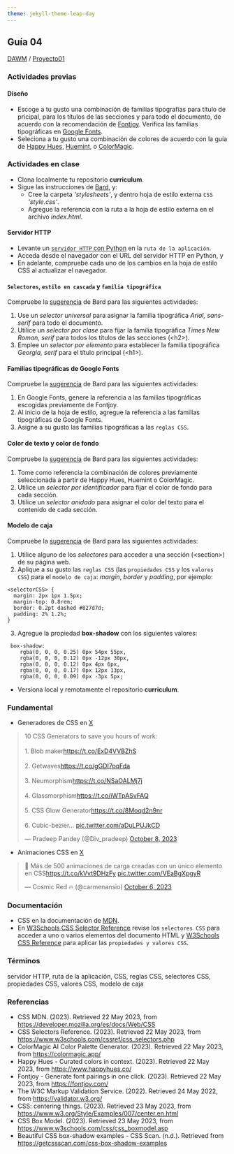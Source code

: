 ```yaml
---
theme: jekyll-theme-leap-day
---
```


## Guía 04

[DAWM](/DAWM/) / [Proyecto01](/DAWM/proyectos/2024/proyecto01)

### Actividades previas

#### Diseño

* Escoge a tu gusto una combinación de familias tipografías para título de pricipal, para los títulos de las secciones y para todo el documento, de acuerdo con la recomendación de [Fontjoy](https://fontjoy.com/). Verifica las familias tipográficas en [Google Fonts](https://fonts.google.com/).
* Seleciona a tu gusto una combinación de colores de acuerdo con la guía de [Happy Hues](https://www.happyhues.co/), [Huemint](https://huemint.com/website-2/), o [ColorMagic](https://colormagic.app/). 


### Actividades en clase

* Clona localmente tu repositorio **curriculum**.
* Sigue las instrucciones de [Bard](bard/guia04-bard01.pdf), y:
  - Cree la carpeta _'stylesheets'_, y dentro hoja de estilo externa `CSS` _'style.css'_.
  - Agregue la referencia con la ruta a la hoja de estilo externa en el archivo _index.html_.

#### Servidor HTTP 

* Levante un [`servidor HTTP` con Python](/DAWM/tutoriales/python) en la `ruta de la aplicación`.
* Acceda desde el navegador con el URL del servidor HTTP en Python, y
* En adelante, compruebe cada uno de los cambios en la hoja de estilo CSS al actualizar el navegador.

#### `Selectores`, `estilo en cascada` y `familia tipográfica`

Compruebe la [sugerencia](bard/guia04-bard02.pdf) de Bard para las siguientes actividades:

1. Use un _selector universal_ para asignar la familia tipográfica _Arial, sans-serif_ para todo el documento. 
2. Utilice un _selector por clase_ para fijar la familia tipográfica _Times New Roman, serif_ para todos los títulos de las secciones (&lt;h2&gt;). 
3. Emplee un _selector por elemento_ para establecer la familia tipográfica _Georgia, serif_ para el título principal (&lt;h1&gt;). 

#### Familias tipográficas de Google Fonts

Compruebe la [sugerencia](bard/guia04-bard03.pdf) de Bard para las siguientes actividades:

1. En Google Fonts, genere la referencia a las familias tipográficas escogidas previamente de Fontjoy.
2. Al inicio de la hoja de estilo, agregue la referencia a las familias tipográficas de Google Fonts.
3. Asigne a su gusto las familias tipográficas a las `reglas CSS`.

#### Color de texto y color de fondo

Compruebe la [sugerencia](bard/guia04-bard04.pdf) de Bard para las siguientes actividades:

1. Tome como referencia la combinación de colores previamente seleccionada a partir de Happy Hues, Huemint o ColorMagic.
2. Utilice un _selector por identificador_ para fijar el color de fondo para cada sección.
3. Utilice un _selector anidado_ para asignar el color del texto para el contenido de cada sección.

#### Modelo de caja

Compruebe la [sugerencia](bard/guia04-bard05.pdf) de Bard para las siguientes actividades:

1. Utilice alguno de los _selectores_ para acceder a una sección (&lt;section&gt;) de su página web.
2. Aplique a su gusto las `reglas CSS` (las `propiedades CSS` y los `valores CSS`) para el `modelo de caja`: _margin_, _border_ y _padding_, por ejemplo:

  ```
  <selectorCSS> {
    margin: 2px 1px 1.5px;
    margin-top: 0.8rem;
    border: 0.2pt dashed #827d7d;
    padding: 2% 1.2%;   
  }
  ```
3. Agregue la propiedad **box-shadow** con los siguientes valores:

  ```
   box-shadow: 
      rgba(0, 0, 0, 0.25) 0px 54px 55px, 
      rgba(0, 0, 0, 0.12) 0px -12px 30px, 
      rgba(0, 0, 0, 0.12) 0px 4px 6px,
      rgba(0, 0, 0, 0.17) 0px 12px 13px, 
      rgba(0, 0, 0, 0.09) 0px -3px 5px; 
  ```

* Versiona local y remotamente el repositorio **curriculum**.

### Fundamental

* Generadores de CSS en [X](https://twitter.com/Div_pradeep/status/1710898245570892182) 

<blockquote class="twitter-tweet"><p lang="en" dir="ltr">10 CSS Generators to save you hours of work:<br><br>1. Blob maker<a href="https://t.co/ExD4VVBZhS">https://t.co/ExD4VVBZhS</a><br><br>2. Getwaves<a href="https://t.co/gGDI7pqFda">https://t.co/gGDI7pqFda</a><br><br>3. Neumorphism<a href="https://t.co/NSaOALMj7j">https://t.co/NSaOALMj7j</a><br><br>4. Glassmorphism<a href="https://t.co/iWTpASvFAQ">https://t.co/iWTpASvFAQ</a><br><br>5. CSS Glow Generator<a href="https://t.co/8Moqd2n9nr">https://t.co/8Moqd2n9nr</a><br><br>6. Cubic-bezier… <a href="https://t.co/aDuLPUJkCD">pic.twitter.com/aDuLPUJkCD</a></p>&mdash; Pradeep Pandey (@Div_pradeep) <a href="https://twitter.com/Div_pradeep/status/1710898245570892182?ref_src=twsrc%5Etfw">October 8, 2023</a></blockquote> <script async src="https://platform.twitter.com/widgets.js" charset="utf-8"></script>

* Animaciones CSS en [X](https://twitter.com/carmenansio/status/1710351098211389450)

<blockquote class="twitter-tweet"><p lang="es" dir="ltr">🚀 Más de 500 animaciones de carga creadas con un único elemento en CSS<a href="https://t.co/kVvt9DHzFy">https://t.co/kVvt9DHzFy</a> <a href="https://t.co/VEaBgXpgyR">pic.twitter.com/VEaBgXpgyR</a></p>&mdash; Cosmic Red 🔥 (@carmenansio) <a href="https://twitter.com/carmenansio/status/1710351098211389450?ref_src=twsrc%5Etfw">October 6, 2023</a></blockquote> <script async src="https://platform.twitter.com/widgets.js" charset="utf-8"></script>

### Documentación

* CSS en la documentación de [MDN](https://developer.mozilla.org/es/docs/Web/CSS).
* En [W3Schools CSS Selector Reference](https://www.w3schools.com/cssref/css_selectors.php) revise los `selectores CSS` para acceder a uno o varios elementos del documento HTML y [W3Schools CSS Reference](https://www.w3schools.com/cssref/index.php) para aplicar las `propiedades y valores CSS`.

### Términos

servidor HTTP, ruta de la aplicación, CSS, reglas CSS, selectores CSS, propiedades CSS, valores CSS, modelo de caja

### Referencias

* CSS  MDN. (2023). Retrieved 22 May 2023, from https://developer.mozilla.org/es/docs/Web/CSS
* CSS Selectors Reference. (2023). Retrieved 22 May 2023, from https://www.w3schools.com/cssref/css_selectors.php
* ColorMagic  AI Color Palette Generator. (2023). Retrieved 22 May 2023, from https://colormagic.app/
* Happy Hues - Curated colors in context. (2023). Retrieved 22 May 2023, from https://www.happyhues.co/
* Fontjoy - Generate font pairings in one click. (2023). Retrieved 22 May 2023, from https://fontjoy.com/
* The W3C Markup Validation Service. (2022). Retrieved 24 May 2022, from https://validator.w3.org/
* CSS: centering things. (2023). Retrieved 23 May 2023, from https://www.w3.org/Style/Examples/007/center.en.html
* CSS Box Model. (2023). Retrieved 23 May 2023, from https://www.w3schools.com/css/css_boxmodel.asp
* Beautiful CSS box-shadow examples - CSS Scan. (n.d.). Retrieved from https://getcssscan.com/css-box-shadow-examples